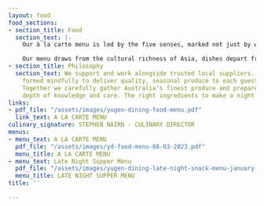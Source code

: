 ```yaml
---
layout: food
food_sections:
- section_title: Food
  section_text: |-
    Our à la carte menu is led by the five senses, marked not just by what is tasted, but what is seen, heard, touched, and smelt.

    Our menu draws from the cultural richness of Asia, dishes depart from convention and arrive at the meeting point of flavour and texture. A far-reaching offering held togetherby the common thread of a roaring open fire.
- section_title: Philosophy
  section_text: We support and work alongside trusted local suppliers. Relationships
    formed mindfully to deliver quality, seasonal produce to each guest, every time.
    Together we carefully gather Australia’s finest produce and prepare it with a
    depth of knowledge and care. The right ingredients to make a night unforgettable.
links:
- pdf_file: "/assets/images/yugen-dining-food-menu.pdf"
  link_text: A LA CARTE MENU
culinary_signature: STEPHEN NAIRN - CULINARY DIRECTOR
menus:
- menu_text: A LA CARTE MENU
  pdf_file: "/assets/images/yd-food-menu-08-03-2023.pdf"
  menu_title: A LA CARTE MENU
- menu_text: Late Night Supper Menu
  pdf_file: "/assets/images/yugen-dining-late-night-snack-menu-january-2023.pdf"
  menu_title: LATE NIGHT SUPPER MENU
title: ''

---
```

